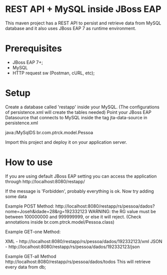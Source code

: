# REST API + MySQL inside JBoss EAP

This maven project has a REST API to persist and retrieve data from MySQL database and it also uses JBoss EAP 7 as runtime environment.

# Prerequisites
- JBoss EAP 7+;
- MySQL
- HTTP request sw (Postman, cURL, etc);

# Setup 
 Create a database called 'restapp' inside your MySQL. (The configurations of persistence.xml will create the tables needed)
 Point your JBoss EAP Datasource that connects to MySQL inside the tag jta-data-source in persistence.xml
  
  <persistence-unit name="restapp" transaction-type="JTA">
		<jta-data-source>java:/MySqlDS</jta-data-source>
		<class>br.com.ptrck.model.Pessoa</class>
		<properties>
			<property name="hibernate.dialect" value="org.hibernate.dialect.MySQLDialect"/>
			<property name="hibernate.hbm2ddl.auto" value="update"/>
			<property name="hibernate.transation.jta.platform" value="org.hibernate.service.jta.platform.internal.JBossAppServerJtaPlatform"/>
		</properties>
	</persistence-unit>
  
  
 Import this project and deploy it on your application server.
 
 # How to use
 If you are using default JBoss EAP setting you can access the application through
 http://localhost:8080/restapp/
 
 If the message is 'Forbidden', probably everything is ok.
 Now try adding some data
 
 Example POST Method:
 http://localhost:8080/restapp/rs/pessoa/dados?nome=Joseh&idade=28&rg=192332123
 WARNING: the RG value must be between 100000000 and 999999999, or else it will reject. (Check annotations inside br.com.ptrck.model/Pessoa.class)
 
 Example GET-one Method:
 
 XML  -   http://localhost:8080/restapp/rs/pessoa/dados/192332123/xml
 JSON -   http://localhost:8080/restapp/rs/pessoa/dados/192332123/json
 
 Example GET-all Method
 http://localhost:8080/restapp/rs/pessoa/dados/todos
 This will retrieve every data from db;
 
 
 
 




